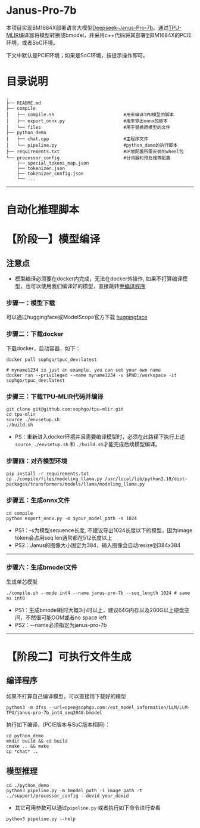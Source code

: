 # Janus-Pro-7b

本项目实现BM1684X部署语言大模型[Deepseek-Janus-Pro-7b](https://huggingface.co/deepseek-ai/Janus-Pro-7B)。通过[TPU-MLIR](https://github.com/sophgo/tpu-mlir)编译器将模型转换成bmodel，并采用c++代码将其部署到BM1684X的PCIE环境，或者SoC环境。

下文中默认是PCIE环境；如果是SoC环境，按提示操作即可。

# 目录说明
```
.
├── README.md
├── compile
│   ├── compile.sh                          #用来编译TPU模型的脚本
│   ├── export_onnx.py                      #用来导出onnx的脚本
│   └── files                               #用于替换原模型的文件
├── python_demo
│   ├── chat.cpp                            #主程序文件
│   └── pipeline.py                         #python_demo的执行脚本
├── requirements.txt                        #环境配置所需安装的wheel包
└── processor_config                        #分词器和预处理等配置
    ├── special_tokens_map.json
    ├── tokenizer.json
    ├── tokenizer_config.json
    └── ...
```
----------------------------

#  自动化推理脚本

# 【阶段一】模型编译

## 注意点
* 模型编译必须要在docker内完成，无法在docker外操作, 如果不打算编译模型，也可以使用我们编译好的模型，直接跳转至[编译程序](##-编译程序)

### 步骤一：模型下载
可以通过huggingface或ModelScope官方下载
[huggingface](https://huggingface.co/deepseek-ai/Janus-Pro-7B)


### 步骤二：下载docker

下载docker，启动容器，如下：

``` shell
docker pull sophgo/tpuc_dev:latest

# myname1234 is just an example, you can set your own name
docker run --privileged --name myname1234 -v $PWD:/workspace -it sophgo/tpuc_dev:latest
```

### 步骤三：下载TPU-MLIR代码并编译

``` shell
git clone git@github.com:sophgo/tpu-mlir.git
cd tpu-mlir
source ./envsetup.sh
./build.sh
```
* PS：重新进入docker环境并且需要编译模型时，必须在此路径下执行上述`source ./envsetup.sh` 和 `./build.sh`才能完成后续模型编译。

### 步骤四：对齐模型环境

``` shell
pip install -r requirements.txt
cp ./compile/files/modeling_llama.py /usr/local/lib/python3.10/dist-packages/transformers/models/llama/modeling_llama.py
```

### 步骤五：生成onnx文件

``` shell
cd compile
python export_onnx.py -m $your_model_path -s 1024
```

* PS1：-s为模型sequence长度, 不建议导出1024长度以下的模型，因为image token会占用seq len通常都在512长度以上
* PS2：Janus的图像大小固定为384，输入图像会自动resize到384x384
----------------------------
### 步骤六：生成bmodel文件

生成单芯模型

``` shell
./compile.sh --mode int4 --name janus-pro-7b --seq_length 1024 # same as int8
```
* PS1：生成bmodel耗时大概3小时以上，建议64G内存以及200G以上硬盘空间，不然很可能OOM或者no space left
* PS2：--name必须指定为janus-pro-7b
----------------------------

# 【阶段二】可执行文件生成

## 编译程序
如果不打算自己编译模型，可以直接用下载好的模型
```
python3 -m dfss --url=open@sophgo.com:/ext_model_information/LLM/LLM-TPU/janus-pro-7b_int4_seq2048.bmodel
```


执行如下编译，(PCIE版本与SoC版本相同)：

```shell
cd python_demo
mkdir build && cd build
cmake .. && make
cp *chat* ..
```

## 模型推理
```shell
cd ./python_demo
python3 pipeline.py -m bmodel_path -i image_path -t ../support/processor_config --devid your_devid
```

* 其它可用参数可以通过`pipeline.py` 或者执行如下命令进行查看 
```shell
python3 pipeline.py --help
```
